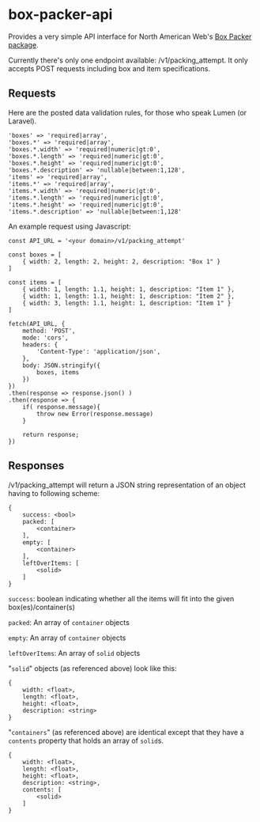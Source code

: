 # box-packer-api

Provides a very simple API interface for North American Web's 
[Box Packer package](https://github.com/north-american-web/box-packer).

Currently there's only one endpoint available: /v1/packing_attempt. It only accepts POST requests including box and item
specifications. 

## Requests

Here are the posted data validation rules, for those who speak Lumen (or Laravel).
~~~~
'boxes' => 'required|array',
'boxes.*' => 'required|array',
'boxes.*.width' => 'required|numeric|gt:0',
'boxes.*.length' => 'required|numeric|gt:0',
'boxes.*.height' => 'required|numeric|gt:0',
'boxes.*.description' => 'nullable|between:1,128',
'items' => 'required|array',
'items.*' => 'required|array',
'items.*.width' => 'required|numeric|gt:0',
'items.*.length' => 'required|numeric|gt:0',
'items.*.height' => 'required|numeric|gt:0',
'items.*.description' => 'nullable|between:1,128'
~~~~

An example request using Javascript:
~~~~
const API_URL = '<your domain>/v1/packing_attempt'

const boxes = [
    { width: 2, length: 2, height: 2, description: "Box 1" }
]

const items = [
    { width: 1, length: 1.1, height: 1, description: "Item 1" }, 
    { width: 1, length: 1.1, height: 1, description: "Item 2" },
    { width: 3, length: 1.1, height: 1, description: "Item 1" }
]

fetch(API_URL, {
    method: 'POST',
    mode: 'cors',
    headers: {
        'Content-Type': 'application/json',
    },
    body: JSON.stringify({
        boxes, items
    })
})
.then(response => response.json() )
.then(response => {
    if( response.message){
        throw new Error(response.message)
    }

    return response;
})
~~~~


## Responses

/v1/packing_attempt will return a JSON string representation of an object having to following scheme:

~~~~
{
    success: <bool>
    packed: [
        <container>
    ],
    empty: [
        <container>
    ],
    leftOverItems: [
        <solid>
    ]
}
~~~~

`success`: boolean indicating whether all the items will fit into the given box(es)/container(s)

`packed`: An array of `container` objects

`empty`: An array of `container` objects

`leftOverItems`: An array of `solid` objects

"`solid`" objects (as referenced above) look like this:
~~~~
{
    width: <float>,
    length: <float>,
    height: <float>,
    description: <string>
}
~~~~

"`containers`" (as referenced above) are identical except that they have a `contents` property that holds an array of `solid`s.
~~~~
{
    width: <float>,
    length: <float>,
    height: <float>,
    description: <string>,
    contents: [
        <solid>
    ]
}
~~~~
